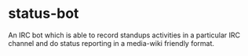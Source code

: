 # status-bot

An IRC bot which is able to record standups activities in a particular IRC channel and do status reporting in a media-wiki friendly format.
